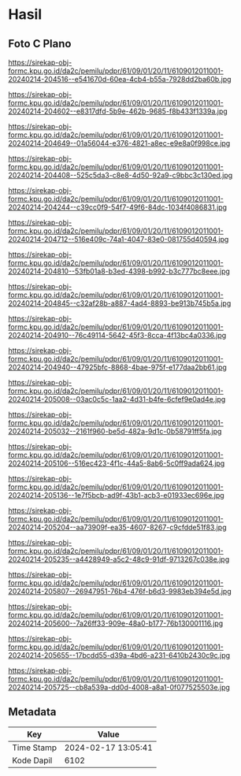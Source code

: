 # Hasil

## Foto C Plano

https://sirekap-obj-formc.kpu.go.id/da2c/pemilu/pdpr/61/09/01/20/11/6109012011001-20240214-204516--e541670d-60ea-4cb4-b55a-7928dd2ba60b.jpg

https://sirekap-obj-formc.kpu.go.id/da2c/pemilu/pdpr/61/09/01/20/11/6109012011001-20240214-204602--e8317dfd-5b9e-462b-9685-f8b433f1339a.jpg

https://sirekap-obj-formc.kpu.go.id/da2c/pemilu/pdpr/61/09/01/20/11/6109012011001-20240214-204649--01a56044-e376-4821-a8ec-e9e8a0f998ce.jpg

https://sirekap-obj-formc.kpu.go.id/da2c/pemilu/pdpr/61/09/01/20/11/6109012011001-20240214-204408--525c5da3-c8e8-4d50-92a9-c9bbc3c130ed.jpg

https://sirekap-obj-formc.kpu.go.id/da2c/pemilu/pdpr/61/09/01/20/11/6109012011001-20240214-204244--c39cc0f9-54f7-49f6-84dc-1034f4086831.jpg

https://sirekap-obj-formc.kpu.go.id/da2c/pemilu/pdpr/61/09/01/20/11/6109012011001-20240214-204712--516e409c-74a1-4047-83e0-081755d40594.jpg

https://sirekap-obj-formc.kpu.go.id/da2c/pemilu/pdpr/61/09/01/20/11/6109012011001-20240214-204810--53fb01a8-b3ed-4398-b992-b3c777bc8eee.jpg

https://sirekap-obj-formc.kpu.go.id/da2c/pemilu/pdpr/61/09/01/20/11/6109012011001-20240214-204845--c32af28b-a887-4ad4-8893-be913b745b5a.jpg

https://sirekap-obj-formc.kpu.go.id/da2c/pemilu/pdpr/61/09/01/20/11/6109012011001-20240214-204910--76c49114-5642-45f3-8cca-4f13bc4a0336.jpg

https://sirekap-obj-formc.kpu.go.id/da2c/pemilu/pdpr/61/09/01/20/11/6109012011001-20240214-204940--47925bfc-8868-4bae-975f-e177daa2bb61.jpg

https://sirekap-obj-formc.kpu.go.id/da2c/pemilu/pdpr/61/09/01/20/11/6109012011001-20240214-205008--03ac0c5c-1aa2-4d31-b4fe-6cfef9e0ad4e.jpg

https://sirekap-obj-formc.kpu.go.id/da2c/pemilu/pdpr/61/09/01/20/11/6109012011001-20240214-205032--2161f960-be5d-482a-9d1c-0b58791ff5fa.jpg

https://sirekap-obj-formc.kpu.go.id/da2c/pemilu/pdpr/61/09/01/20/11/6109012011001-20240214-205106--516ec423-4f1c-44a5-8ab6-5c0ff9ada624.jpg

https://sirekap-obj-formc.kpu.go.id/da2c/pemilu/pdpr/61/09/01/20/11/6109012011001-20240214-205136--1e7f5bcb-ad9f-43b1-acb3-e01933ec696e.jpg

https://sirekap-obj-formc.kpu.go.id/da2c/pemilu/pdpr/61/09/01/20/11/6109012011001-20240214-205204--aa73909f-ea35-4607-8267-c9cfdde51f83.jpg

https://sirekap-obj-formc.kpu.go.id/da2c/pemilu/pdpr/61/09/01/20/11/6109012011001-20240214-205235--a4428949-a5c2-48c9-91df-9713267c038e.jpg

https://sirekap-obj-formc.kpu.go.id/da2c/pemilu/pdpr/61/09/01/20/11/6109012011001-20240214-205807--26947951-76b4-476f-b6d3-9983eb394e5d.jpg

https://sirekap-obj-formc.kpu.go.id/da2c/pemilu/pdpr/61/09/01/20/11/6109012011001-20240214-205600--7a26ff33-909e-48a0-b177-76b130001116.jpg

https://sirekap-obj-formc.kpu.go.id/da2c/pemilu/pdpr/61/09/01/20/11/6109012011001-20240214-205655--17bcdd55-d39a-4bd6-a231-6410b2430c9c.jpg

https://sirekap-obj-formc.kpu.go.id/da2c/pemilu/pdpr/61/09/01/20/11/6109012011001-20240214-205725--cb8a539a-dd0d-4008-a8a1-0f077525503e.jpg


## Metadata

| Key        | Value               |
| ---------- | ------------------- |
| Time Stamp | 2024-02-17 13:05:41 |
| Kode Dapil | 6102                |



